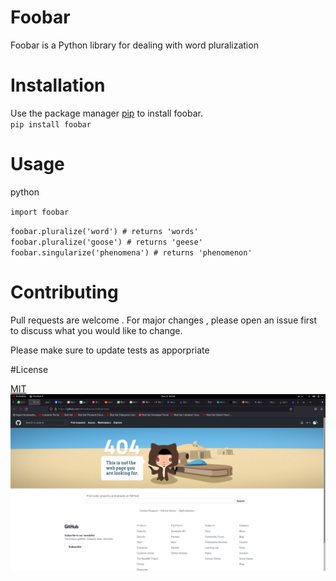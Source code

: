 # Foobar

Foobar is a Python library for dealing with word pluralization

# Installation

Use the package manager [pip](https://pypi.org/project/pip/) to install foobar.\
`pip install foobar`

# Usage


python

`import foobar`


`foobar.pluralize('word') # returns 'words'`\
`foobar.pluralize('goose') # returns 'geese'`\
`foobar.singularize('phenomena') # returns 'phenomenon'`

# Contributing

Pull requests are welcome . For major changes , please open an issue first to discuss what you would like to change.

Please make sure to update tests as apporpriate

#License

[MIT](https://www.mit.edu/)
![](https://github.com/nouranhamdy/version-control-lab2/blob/main/Screenshot%20from%202021-12-09%2014-14-28.png)
